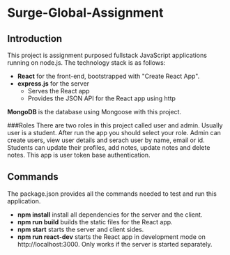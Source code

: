 # Surge-Global-Assignment

## Introduction
This project is assignment purposed fullstack JavaScript applications running on node.js. The technology stack is as follows:
- **React** for the front-end, bootstrapped with "Create React App".
- **express.js** for the server
  - Serves the React app 
  - Provides the JSON API for the React app using http

**MongoDB** is the database using Mongoose with this project.

###Roles
There are two roles in this project called user and admin. Usually user is a student.
After run the app you should select your role.
Admin can create users, view user details and serach user by name, email or id.
Students can update their profiles, add notes, update notes and delete notes.
This app is user token base authentication.

## Commands
The package.json provides all the commands needed to test and run this application.
- **npm install** install all dependencies for the server and the client.
- **npm run build** builds the static files for the React app.
- **npm start** starts the server and client sides.
- **npm run react-dev** starts the React app in development mode on http://localhost:3000. Only works if the server is started separately.
